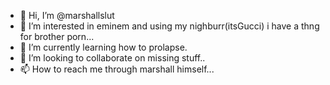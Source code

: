 - 👋 Hi, I’m @marshallslut
- 👀 I’m interested in eminem and using my nighburr(itsGucci) i have a thng for brother porn...
- 🌱 I’m currently learning how to prolapse.
- 💞️ I’m looking to collaborate on missing stuff..
- 📫 How to reach me through marshall himself...

<!---
marshallslut/marshallslut is a ✨ special ✨ repository because its `README.md` (this file) appears on your GitHub profile.
You can click the Preview link to take a look at your changes.
--->
